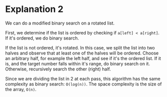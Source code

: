 # Explanation 2
We can do a modified binary search on a rotated list.

First, we determine if the list is ordered by checking if `a[left] < a[right]`.  
If it's ordered, we do binary search.

If the list is not ordered, it's rotated.  In this case, we split the list into two halves
and observe that at least one of the halves will be ordered.  Choose an arbitrary half,
for example the left half, and see if it's the ordered list.  If it is, and the target number
falls within it's range, do binary search on it.  Otherwise, recursively search the other
(right) half.

Since we are dividing the list in 2 at each pass, this algorithm has the same complexity
as binary search: `O(log(n))`.  The space complexity is the size of the array, `O(n)`.